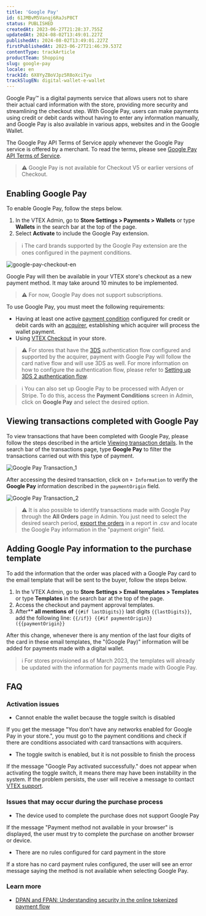 ```yaml
---
title: 'Google Pay'
id: 61JMBvM5Vanqj6RaJsP8CT
status: PUBLISHED
createdAt: 2023-06-27T21:28:37.755Z
updatedAt: 2024-08-02T13:49:01.227Z
publishedAt: 2024-08-02T13:49:01.227Z
firstPublishedAt: 2023-06-27T21:46:39.537Z
contentType: trackArticle
productTeam: Shopping
slug: google-pay
locale: en
trackId: 6X8YyZBoVJpz5R8oXciTyu
trackSlugEN: digital-wallet-e-wallet
---
```


Google Pay™ is a digital payments service that allows users not to share their actual card information with the store, providing more security and streamlining the checkout step. With Google Pay, users can make payments using credit or debit cards without having to enter any information manually, and Google Pay is also available in various apps, websites and in the Google Wallet. 

The Google Pay API Terms of Service apply whenever the Google Pay service is offered by a merchant. To read the terms, please see [Google Pay API Terms of Service](https://payments.developers.google.com/terms/sellertos).

>⚠️ Google Pay is not available for Checkout V5 or earlier versions of Checkout.

## Enabling Google Pay

To enable Google Pay, follow the steps below.

1. In the VTEX Admin, go to **Store Settings > Payments > Wallets** or type **Wallets** in the search bar at the top of the page.
2. Select **Activate** to include the Google Pay extension.

>ℹ️ The card brands supported by the Google Pay extension are the ones configured in the payment conditions.

![google-pay-checkout-en](https://images.ctfassets.net/alneenqid6w5/5EjOagjPXAeIAAN0Fpzkdq/2857562e61a935524807632c23be2e91/Screenshot_2024-08-01_at_14.21.39.png)

Google Pay will then be available in your VTEX store's checkout as a new payment method. It may take around 10 minutes to be implemented.

>⚠️ For now, Google Pay does not support subscriptions.

To use Google Pay, you must meet the following requirements:

* Having at least one active [payment condition](https://help.vtex.com/en/tracks/pagamentos--6GAS7ZzGAm7AGoEAwDbwJG/6bzGxlz4inf8sKmvZ1c7i3) configured for credit or debit cards with an [acquirer](https://help.vtex.com/en/tracks/pagamentos--6GAS7ZzGAm7AGoEAwDbwJG/kdPbEIWf8Xq8tESQvViMB#adquirente), establishing which acquirer will process the wallet payment.
* Using [VTEX Checkout](https://help.vtex.com/en/tutorial/checkout-vtex-visao-geral--7wcprkM7yZUflOqbzAN5SI) in your store.

>⚠️ For stores that have the [3DS](https://help.vtex.com/en/tutorial/o-que-e-3d-secure--1eWPdop8mECuaEomQgkAIa) authentication flow configured and supported by the acquirer, payment with Google Pay will follow the card native flow and will use 3DS as well. For more information on how to configure the authentication flow, please refer to [Setting up 3DS 2 authentication flow](https://help.vtex.com/pt/tutorial/configurar-fluxo-de-autenticacao-3ds-2--58XMn5LOA6fwrSkoDoAsg2).

>ℹ️ You can also set up Google Pay to be processed with Adyen or Stripe. To do this, access the **Payment Conditions** screen in Admin, click on **Google Pay** and select the desired option.

## Viewing transactions completed with Google Pay

To view transactions that have been completed with Google Pay, please follow the steps described in the article [Viewing transaction details](https://help.vtex.com/en/tracks/pagamentos--6GAS7ZzGAm7AGoEAwDbwJG/3Nt40DMEWkvhlpaL5PlBy). In the search bar of the transactions page, type **Google Pay** to filter the transactions carried out with this type of payment.

![Google Pay Transaction_1](https://images.ctfassets.net/alneenqid6w5/3N6LkrdAmAEfmDDsuLaWz5/e1521f4f47aff56a64d808f2f450ce38/Google_Pay_Transaction1_EN.png)

After accessing the desired transaction, click on `+ Information` to verify the **Google Pay** information described in the `paymentOrigin` field.

![Google Pay Transaction_2](https://images.ctfassets.net/alneenqid6w5/6nLdqOG38LEUbmSKth5FRP/a565b60f7ca5f541c836553140261985/Google_Pay_Transaction2_EN.png)

>⚠️ It is also possible to identify transactions made with Google Pay through the **All Orders** page in Admin. You just need to select the desired search period, [export the orders](https://help.vtex.com/en/tracks/orders--2xkTisx4SXOWXQel8Jg8sa/6rVCf9KLn1jgTaxS0xuByu) in a report in .csv and locate the Google Pay information in the "payment origin" field.

## Adding Google Pay information to the purchase template

To add the information that the order was placed with a Google Pay card to the email template that will be sent to the buyer, follow the steps below.

1. In the VTEX Admin, go to **Store Settings > Email templates > Templates** or type **Templates** in the search bar at the top of the page.
2. Access the checkout and payment approval templates.
3. After** **all mentions** **of** `{{#if lastDigits}}` last digits `{{lastDigits}}`, add the following line:
`{{/if}} {{#if paymentOrigin}} ({{paymentOrigin}}`

After this change, whenever there is any mention of the last four digits of the card in these email templates, the "(Google Pay)" information will be added for payments made with a digital wallet.

>ℹ️ For stores provisioned as of March 2023, the templates will already be updated with the information for payments made with Google Pay.

## FAQ

### Activation issues

* Cannot enable the wallet because the toggle switch is disabled

If you get the message "You don't have any networks enabled for Google Pay in your store.", you must go to the payment conditions and check if there are conditions associated with card transactions with acquirers.

* The toggle switch is enabled, but it is not possible to finish the process

If the message "Google Pay activated successfully." does not appear when activating the toggle switch, it means there may have been instability in the system. If the problem persists, the user will receive a message to contact [VTEX support](https://help.vtex.com/en/support).

### Issues that may occur during the purchase process

* The device used to complete the purchase does not support Google Pay

If the message "Payment method not available in your browser" is displayed, the user must try to complete the purchase on another browser or device.

* There are no rules configured for card payment in the store

If a store has no card payment rules configured, the user will see an error message saying the method is not available when selecting Google Pay.

### Learn more

* [DPAN and FPAN: Understanding security in the online tokenized payment flow](https://help.vtex.com/en/tutorial/dpan-e-fpan-entendendo-a-seguranca-no-fluxo-de-pagamentos-tokenizados-online--3RM7RvhKZ057wja5xVEOqb)

